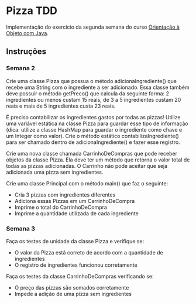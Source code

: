 # Pizza TDD
Implementação do exercício da segunda semana do curso [Orientação à Objeto com Java](https://www.coursera.org/learn/orientacao-a-objetos-com-java).

## Instruções
### Semana 2
Crie uma classe Pizza que possua o método adicionaIngrediente() que recebe uma String com o ingrediente a ser adicionado. Essa classe também deve possuir o método getPreco() que calcula da seguinte forma: 2 ingredientes ou menos custam 15 reais, de 3 a 5 ingredientes custam 20 reais e mais de 5 ingredientes custa 23 reais.

É preciso contabilizar os ingredientes gastos por todas as pizzas! Utilize uma variável estática na classe Pizza para guardar esse tipo de informação (dica: utilize a classe HashMap para guardar o ingrediente como chave e um Integer como valor). Crie o método estático contabilizaIngrediente() para ser chamado dentro de adicionaIngrediente() e fazer esse registro.

Crie uma nova classe chamada CarrinhoDeCompras que pode receber objetos da classe Pizza. Ela deve ter um método que retorna o valor total de todas as pizzas adicionadas. O Carrinho não pode aceitar que seja adicionada uma pizza sem ingredientes.

Crie uma classe Principal com o método main() que faz o seguinte:
- Cria 3 pizzas com ingredientes diferentes
- Adiciona essas Pizzas em um CarrinhoDeCompra
- Imprime o total do CarrinhoDeCompra
- Imprime a quantidade utilizada de cada ingrediente

### Semana 3
Faça os testes de unidade da classe Pizza e verifique se:
- O valor da Pizza está correto de acordo com a quantidade de ingredientes
- O registro de ingredientes funcionou corretamente

Faça os testes da classe CarrinhoDeCompras verificando se: 
- O preço das pizzas são somados corretamente 
- Impede a adição de uma pizza sem ingredientes
